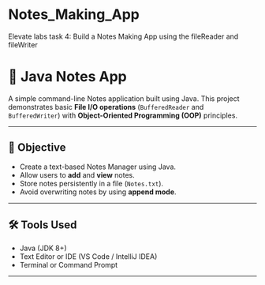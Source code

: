 # Notes_Making_App
Elevate labs task 4: Build a Notes Making App using the fileReader and fileWriter
# 📝 Java Notes App

A simple command-line Notes application built using Java. This project demonstrates basic **File I/O operations** (`BufferedReader` and `BufferedWriter`) with **Object-Oriented Programming (OOP)** principles.

---

## 🎯 Objective

- Create a text-based Notes Manager using Java.
- Allow users to **add** and **view** notes.
- Store notes persistently in a file (`Notes.txt`).
- Avoid overwriting notes by using **append mode**.

---

## 🛠️ Tools Used

- Java (JDK 8+)
- Text Editor or IDE (VS Code / IntelliJ IDEA)
- Terminal or Command Prompt

---
